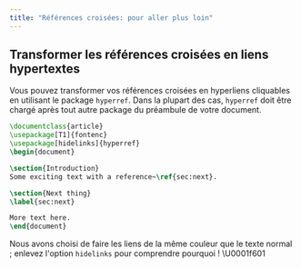 ```yaml
---
title: "Références croisées: pour aller plus loin"
---
```


## Transformer les références croisées en liens hypertextes

Vous pouvez transformer vos références croisées en hyperliens cliquables en utilisant le package `hyperref`. Dans la plupart des cas, `hyperref` doit être chargé après tout autre package du préambule de votre document.

```latex
\documentclass{article}
\usepackage[T1]{fontenc}
\usepackage[hidelinks]{hyperref}
\begin{document}

\section{Introduction}
Some exciting text with a reference~\ref{sec:next}.

\section{Next thing}
\label{sec:next}

More text here.
\end{document}
```

Nous avons choisi de faire les liens de la même couleur que le texte normal ; enlevez l'option `hidelinks` pour comprendre pourquoi !  \U0001f601
